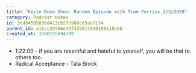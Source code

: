 ```yaml
---
title: "Kevin Rose Show: Random Episode with Time Ferriss 2/3/2020"
category: Podcast Notes
id: 3ed84595836d423cb2fe980c65ae7cf4
parent_id: a15cc39586e44f459817840188118b08
created_at: 1580735694709
---
```


* 1:22:00 - if you are resentful and hateful to yourself, you will be that to others too.
* Radical Acceptance - Tata Brock 
                